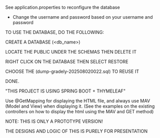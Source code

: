 See application.properties to reconfigure the database
   - Change the username and password based on your username and password
     
TO USE THE DATABASE, DO THE FOLLOWING:

CREATE A DATABASE (<db_name>)

LOCATE THE PUBLIC UNDER THE SCHEMAS THEN DELETE IT

RIGHT CLICK ON THE DATABASE THEN SELECT RESTORE

CHOOSE THE (dump-gradely-202508020022.sql) TO REUSE IT

DONE.


"THIS PROJECT IS USING SPRING BOOT + THYMELEAF"

Use @GetMapping for displaying the HTML file, and always use MAV (Model and View) when displaying it.
(See the examples on the existing controllers on how to display the html using the MAV and GET method)

NOTE: 
THIS IS ONLY A PROTOTYPE VERSION!

THE DESIGNS AND LOGIC OF THIS IS PURELY FOR PRESENTATION
